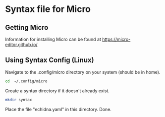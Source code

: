 # Syntax file for Micro

## Getting Micro
Information for installing Micro can be found at https://micro-editor.github.io/

## Using Syntax Config (Linux)
Navigate to the .config/micro directory on your system (should be in home).

```bash
cd  ~/.config/micro
```
Create a syntax directory if it doesn't already exist.

```bash
mkdir syntax
```
Place the file "echidna.yaml" in this directory. Done.

